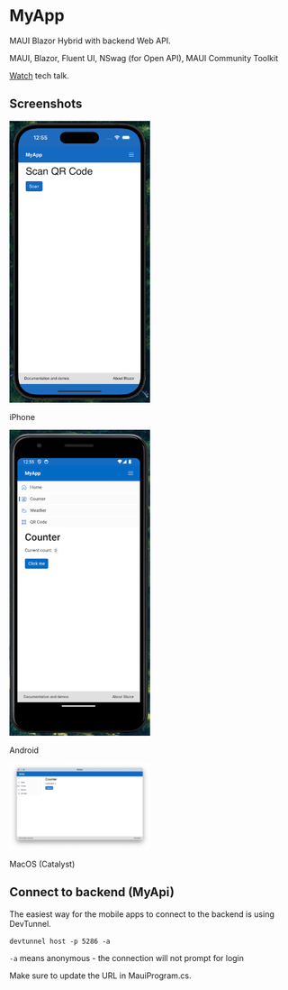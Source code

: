 # MyApp

MAUI Blazor Hybrid with backend Web API.

MAUI, Blazor, Fluent UI, NSwag (for Open API), MAUI Community Toolkit

[Watch](https://www.youtube.com/watch?v=_8OOA4wmUKE) tech talk.

## Screenshots

<img src="Screenshots/iPhone.png" width='250'>

iPhone

<img src="Screenshots/Android.png" width='250'>

Android

<img src="Screenshots/MacCatalyst.png" width='250'>

MacOS (Catalyst)

## Connect to backend (MyApi)

The easiest way for the mobile apps to connect to the backend is using DevTunnel.

```
devtunnel host -p 5286 -a
```

``-a`` means anonymous - the connection will not prompt for login

Make sure to update the URL in MauiProgram.cs.
